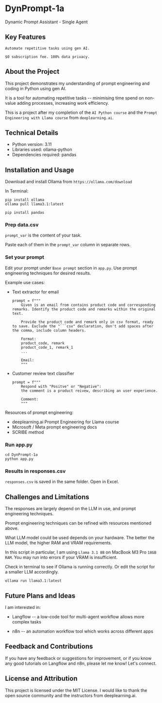# DynPrompt-1a

Dynamic Prompt Assistant - Single Agent  

## Key Features

``Automate repetitive tasks using gen AI.``

``$0 subscription fee. 100% data privacy.``

## About the Project

This project demonstrates my understanding of prompt engineering and coding in Python using gen AI. 

It is a tool for automating repetitive tasks -- minimising time spend on non-value adding processes, increasing work efficiency. 

This is a project after my completion of the ``AI Python course`` and the ``Prompt Engineering with Llama course`` from ``deeplearning.ai``. 

## Technical Details

- Python version: 3.11
- Libraries used: ollama-python
- Dependencies required: pandas 

## Installation and Usage

Download and install Ollama from ``https://ollama.com/download`` 

In Terminal: 

```
pip install ollama 
ollama pull llama3.1:latest 
```

```
pip install pandas 
```

### Prep data.csv

``prompt_var`` is the content of your task. 

Paste each of them in the ``prompt_var`` column in separate rows. 

### Set your prompt 

Edit your prompt under ``Base prompt`` section in ``app.py``. Use prompt engineering techniques for desired results. 

Example use cases: 

- Text extractor for email
    ```
    prompt = f"""
        Given is an email from contains product code and corresponding remarks. Identify the product code and remarks within the original text. 
        
        Provide the product code and remark only in csv format, ready to save. Exclude the "```csv" declaration, don't add spaces after the comma, include column headers.

        Format:
        product_code, remark
        product_code_1, remark_1
        ...
        
        Email:
        """
    ```

- Customer review text classifier 
    ```
    prompt = f"""
        Respond with "Positve" or "Negative": 
        the comment is a product reivew, describing an user experience. 

        Comment:
        """
    ```

Resources of prompt engineering: 

- deeplearning.ai Prompt Engineering for Llama course 
- Microsoft / Meta prompt engineering docs 
- SCRIBE method 

### Run app.py

```
cd DynPrompt-1a
python app.py
```

### Results in responses.csv 

``responses.csv`` is saved in the same folder. Open in Excel. 

## Challenges and Limitations

The responses are largely depend on the LLM in use, and prompt engineering techniques. 

Prompt engineering techniques can be refined with resources mentioned above. 

What LLM model could be used depends on your hardware. The better the LLM model, the higher RAM and VRAM requirements. 

In this script in particular, I am using ``Llama 3.1 8B`` on MacBook M3 Pro ``18GB RAM``. You may run into errors if your VRAM is insufficient. 

Check in terminal to see if Ollama is running correctly. Or edit the script for a smaller LLM accordingly. 

```
ollama run llama3.1:latest
```

## Future Plans and Ideas

I am interested in:

- Langflow -- a low-code tool for multi-agent workflow allows more complex tasks 

- n8n -- an automation workflow tool which works across different apps 

## Feedback and Contributions

If you have any feedback or suggestions for improvement, or if you know any good tutorials on Langflow and n8n, please let me know! Let's connect. 

## License and Attribution

This project is licensed under the MIT License. I would like to thank the open source community and the instructors from deeplearning.ai. 
